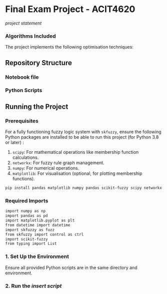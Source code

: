 # Final Exam Project - ACIT4620

_project statement_



### Algorithms Included
The project implements the following optimisation techniques:



## Repository Structure

### Notebook file

### Python Scripts

## Running the Project

### Prerequisites
For a fully functioning fuzzy logic system with `skfuzzy`, ensure the following Python packages are installed to be able to run this project (for Python 3.8 or later) :

1. `scipy`: For mathematical operations like membership function calculations.
2. `networkx`: For fuzzy rule graph management.
3. `numpy`: For numerical operations.
4. `matplotlib`: For visualisation (optional, for plotting membership functions).

```bash
pip install pandas matplotlib numpy pandas scikit-fuzzy scipy networkx
```

### Required Imports
```bash
import numpy as np
import pandas as pd
import matplotlib.pyplot as plt
from datetime import datetime
import skfuzzy as fuzz
from skfuzzy import control as ctrl
import scikit-fuzzy
from typing import List
```

### 1. Set Up the Environment
Ensure all provided Python scripts are in the same directory and environment.

### 2. Run the _insert script_



